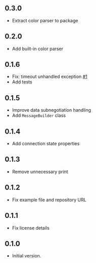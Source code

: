 ## 0.3.0

- Extract color parser to package

## 0.2.0

- Add built-in color parser

## 0.1.6

- Fix: timeout unhandled exception [#1](https://github.com/chenasraf/ctelnet_dart/issues/1)
- Add tests

## 0.1.5

- Improve data subnegotiation handling
- Add `MessageBuilder` class

## 0.1.4

- Add connection state properties

## 0.1.3

- Remove unnecessary print

## 0.1.2

- Fix example file and repository URL

## 0.1.1

- Fix license details

## 0.1.0

- Initial version.
